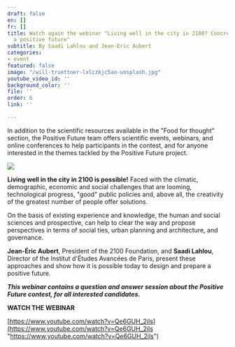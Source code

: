 ```yaml
---
draft: false
en: []
fr: []
title: Watch again the webinar "Living well in the city in 2100? Concrete paths to
  a positive future"
subtitle: By Saadi Lahlou and Jean-Eric Aubert
categories:
- event
featured: false
image: "/will-truettner-lxlczkjc5ao-unsplash.jpg"
youtube_video_id: ''
background_color: ''
file: ''
order: 6
link: ''

---
```

In addition to the scientific resources available in the "Food for thought" section, the Positive Future team offers scientific events, webinars, and online conferences to help participants in the contest, and for anyone interested in the themes tackled by the Positive Future project.

![](/webinaire_8avril_en.jpg)

**Living well in the city in 2100 is possible!** Faced with the climatic, demographic, economic and social challenges that are looming, technological progress, "good" public policies and, above all, the creativity of the greatest number of people offer solutions.

On the basis of existing experience and knowledge, the human and social sciences and prospective, can help to clear the way and propose perspectives in terms of social ties, urban planning and architecture, and governance.

**Jean-Éric Aubert**, President of the 2100 Foundation, and **Saadi Lahlou**, Director of the Institut d'Études Avancées de Paris, present these approaches and show how it is possible today to design and prepare a positive future.

**_This webinar contains a question and answer session about the Positive Future contest, for all interested candidates._**

**WATCH THE WEBINAR**

[https://www.youtube.com/watch?v=Qe6GUH_2ils](https://www.youtube.com/watch?v=Qe6GUH_2ils "https://www.youtube.com/watch?v=Qe6GUH_2ils")